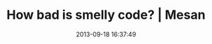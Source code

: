 ---
date: 2013-09-18 16:37:49
link:
  source: pocket
  source_url: https://getpocket.com
  text: How bad is smelly code? | Mesan
  url: http://fagblogg.mesan.no/how-bad-is-smelly-code/
slug: how-bad-is-smelly-code-mesan
source: pocket
title: How bad is smelly code? | Mesan
---
